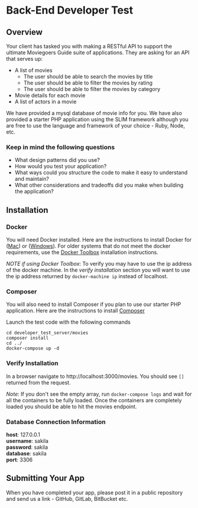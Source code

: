 # Back-End Developer Test

## Overview
Your client has tasked you with making a RESTful API to support the ultimate Moviegoers Guide suite of applications.
They are asking for an API that serves up:

* A list of movies
  * The user should be able to search the movies by title
  * The user should be able to filter the movies by rating
  * The user should be able to filter the movies by category
* Movie details for each movie
* A list of actors in a movie

We have provided a mysql database of movie info for you.
We have also provided a starter PHP application using the SLIM framework although you are free to use the language and framework of your choice - Ruby, Node, etc.

### Keep in mind the following questions

* What design patterns did you use?
* How would you test your application?
* What ways could you structure the code to make it easy to understand and maintain?
* What other considerations and tradeoffs did you make when building the application?

## Installation

### Docker
You will need Docker installed.
Here are the instructions to install Docker for ([Mac](https://docs.docker.com/docker-for-mac/install/)) or ([Windows](https://docs.docker.com/docker-for-windows/install/)). For older systems that do not meet the docker requirements, use the [Docker Toolbox](https://docs.docker.com/toolbox/overview) installation instructions.

_NOTE if using Docker Toolbox_: To verify you may have to use the ip address of the docker machine. In the _verify installation_ section you will want to use the ip address returned by `docker-machine ip` instead of localhost.

### Composer

You will also need to install Composer if you plan to use our starter PHP application.
Here are the instructions to install [Composer](https://getcomposer.org/download)

Launch the test code with the following commands

```
cd developer_test_server/movies
composer install
cd ../
docker-compose up -d
```

### Verify Installation

In a browser navigate to http://localhost:3000/movies. You should see ```[]``` returned from the request.

_Note_: If you don't see the empty array, run ```docker-compose logs``` and wait for all the containers to be fully loaded. Once the containers are completely loaded you should be able to hit the movies endpoint.

### Database Connection Information

__host__: 127.0.0.1<br />
__username__: sakila<br />
__password__: sakila<br />
__database__: sakila<br />
__port__: 3306

## Submitting Your App
When you have completed your app, please post it in a public repository and send us a link - GitHub, GitLab, BitBucket etc.
